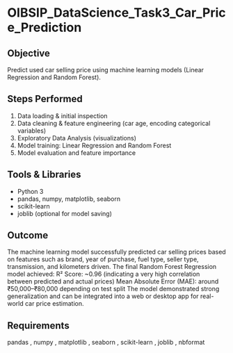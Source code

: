 # OIBSIP_DataScience_Task3_Car_Price_Prediction

## Objective
Predict used car selling price using machine learning models (Linear Regression and Random Forest).

## Steps Performed
1. Data loading & initial inspection
2. Data cleaning & feature engineering (car age, encoding categorical variables)
3. Exploratory Data Analysis (visualizations)
4. Model training: Linear Regression and Random Forest
5. Model evaluation and feature importance

## Tools & Libraries
- Python 3
- pandas, numpy, matplotlib, seaborn
- scikit-learn
- joblib (optional for model saving)

## Outcome
The machine learning model successfully predicted car selling prices based on features such as brand, year of purchase, fuel type, seller type, transmission, and kilometers driven.
    The final Random Forest Regression model achieved:
        R² Score: ~0.96 (indicating a very high correlation between predicted and actual prices)
        Mean Absolute Error (MAE): around ₹50,000–₹80,000 depending on test split
The model demonstrated strong generalization and can be integrated into a web or desktop app for real-world car price estimation.

## Requirements
pandas , numpy , matplotlib , seaborn , scikit-learn , joblib , nbformat
